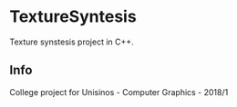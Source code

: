 # TextureSyntesis

Texture synstesis project in C++.

## Info

College project for Unisinos - Computer Graphics - 2018/1
